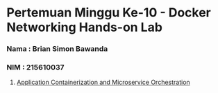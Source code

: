# Pertemuan Minggu Ke-10 - Docker Networking Hands-on Lab

### Nama : Brian Simon Bawanda 

### NIM : 215610037

1. [Application Containerization and Microservice Orchestration](https://github.com/brianbwnd06/tekn-cloud-computing/tree/master/minggu-10)
